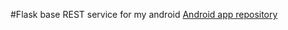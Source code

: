 #Flask base REST service for my android
[Android app repository](https://github.com/GorgeousMooseNipple/AudioDementiaApp)
